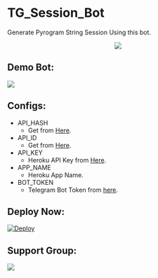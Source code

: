 # TG_Session_Bot
Generate Pyrogram String Session Using this bot.

<p align="center">
  <img src="https://telegra.ph/file/8848147cd4fb6af2f094f.jpg">
</p>

## Demo Bot:
<a href="https://t.me/Tg_session_bot"><img src="https://img.shields.io/badge/Telegram-Bot-blue.svg?logo=telegram"></a>

## Configs:
- API_HASH
  - Get from [Here](https://my.telegram.org).
- API_ID
  - Get from [Here](https://my.telegram.org).
- API_KEY
  - Heroku API Key from [Here](https://dashboard.heroku.com/account).
- APP_NAME
  - Heroku App Name.
- BOT_TOKEN
  - Telegram Bot Token from [here](https://t.me/BotFather).

## Deploy Now:
[![Deploy](https://www.herokucdn.com/deploy/button.svg)](https://heroku.com/deploy?template=https://github.com/s780821/Tg_Session_bot)

## Support Group:
<a href="https://t.me/Xmarty_Support"><img src="https://img.shields.io/badge/Telegram-Join%20Telegram%20Group-blue.svg?logo=telegram"></a>




